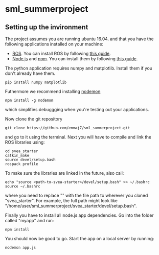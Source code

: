 # sml_summerproject


## Setting up the invironment
The project assumes you are running ubuntu 16.04. and that you have the following applications installed on your machine:
* [ROS](https://www.ros.org/). You can install ROS by following [this guide](http://wiki.ros.org/kinetic/Installation/Ubuntu).
* [Node.js](https://nodejs.org/en/) and [npm](https://www.npmjs.com/). You can install them by following [this guide](https://tecadmin.net/install-latest-nodejs-npm-on-ubuntu/).

The python application requires numpy and matplotlib. Install them if you don't already have them.

	pip install numpy matplotlib
	
Futhermore we recommend installing [nodemon](https://www.npmjs.com/package/nodemon)

	npm install -g nodemon

which simplifies debuggging when you're testing out your applications.

Now clone the git repository

	git clone https://github.com/emmaj7/sml_summerproject.git

and go to it using the terminal. Next you will have to compile and link the ROS libraries using:

	cd svea_starter
	catkin_make
	source devel/setup.bash
	rospack profile

To make sure the libraries are linked in the future, also call:

	echo "source <path-to-svea-starter>/devel/setup.bash" >> ~/.bashrc
	source ~/.bashrc

where you need to replace "<path-to-svea-starter>" with the file path to wherever you cloned "svea_starter". For example, the full path might look like "/home/user/sml_summerproject/svea_starter/devel/setup.bash".

Finally you have to install all node.js app dependencies. Go into the folder called "myapp" and run:

	npm install

You should now be good to go. Start the app on a local server by running:

	nodemon app.js
